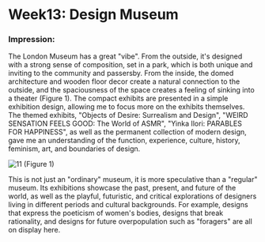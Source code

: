 
# Week13: Design Museum

### Impression:

The London Museum has a great "vibe". From the outside, it's designed with a strong sense of composition, set in a park, which is both unique and inviting to the community and passersby. From the inside, the domed architecture and wooden floor decor create a natural connection to the outside, and the spaciousness of the space creates a feeling of sinking into a theater (Figure 1). The compact exhibits are presented in a simple exhibition design, allowing me to focus more on the exhibits themselves. The themed exhibits, "Objects of Desire: Surrealism and Design", "WEIRD SENSATION FEELS GOOD: The World of ASMR", "Yinka Ilori: PARABLES FOR HAPPINESS", as well as the permanent collection of modern design, gave me an understanding of the function, experience, culture, history, feminism, art, and boundaries of design.

![11](https://user-images.githubusercontent.com/115119995/225168272-69bbe067-c45d-4fce-aeb2-5e6310af0930.jpg)
(Figure 1)

This is not just an "ordinary" museum, it is more speculative than a "regular" museum. Its exhibitions showcase the past, present, and future of the world, as well as the playful, futuristic, and critical explorations of designers living in different periods and cultural backgrounds. For example, designs that express the poeticism of women's bodies, designs that break rationality, and designs for future overpopulation such as "foragers" are all on display here.
